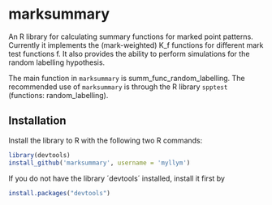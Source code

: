# marksummary

An R library for calculating summary functions for marked point patterns.
Currently it implements the (mark-weighted) K_f functions for different mark
test functions f. It also provides the ability to perform simulations for
the random labelling hypothesis.

The main function in `marksummary` is summ_func_random_labelling.
The recommended use of `marksummary` is through the R library `spptest`
(functions: random_labelling).

## Installation

Install the library to R with the following two R commands:

```R
library(devtools)
install_github('marksummary', username = 'myllym')
```

If you do not have the library ´devtools´ installed, install it first by

```R
install.packages("devtools")
```

